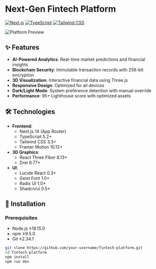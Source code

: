 # Next-Gen Fintech Platform

[![Next.js](https://img.shields.io/badge/Next.js-13.5+-000000?logo=next.js&logoColor=white)](https://nextjs.org/)
[![TypeScript](https://img.shields.io/badge/TypeScript-5.2+-3178C6?logo=typescript&logoColor=white)](https://www.typescriptlang.org/)
[![Tailwind CSS](https://img.shields.io/badge/Tailwind_CSS-3.3+-06B6D4?logo=tailwind-css&logoColor=white)](https://tailwindcss.com/)

![Platform Preview](public/preview.jpg)

## ✨ Features

- **AI-Powered Analytics**: Real-time market predictions and financial insights
- **Blockchain Security**: Immutable transaction records with 256-bit encryption
- **3D Visualization**: Interactive financial data using Three.js
- **Responsive Design**: Optimized for all devices
- **Dark/Light Mode**: System preference detection with manual override
- **Performance**: 95+ Lighthouse score with optimized assets

## 🛠 Technologies

- **Frontend**: 
  - Next.js 14 (App Router)
  - TypeScript 5.2+
  - Tailwind CSS 3.3+
  - Framer Motion 10.12+
- **3D Graphics**:
  - React Three Fiber 8.13+
  - Drei 9.77+
- **UI**:
  - Lucide React 0.3+
  - Geist Font 1.0+
  - Radix UI 1.0+
  - Shadcn/ui 0.5+

## 🚀 Installation

### Prerequisites
- Node.js ≥18.15.0
- npm ≥9.5.0
- Git ≥2.34.1

```bash
git clone https://github.com/your-username/fintech-platform.git
cd fintech-platform
npm install
npm run dev
